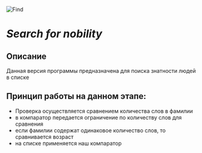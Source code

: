 ![Find](https://cdn2.iconfinder.com/data/icons/xomo-basics/128/documents-07-256.png)
# *Search for nobility*
## Описание
Данная версия программы предназначена для поиска 
знатности людей в списке
## Принцип работы на данном этапе:
* Проверка осуществляется сравнением количества слов в фамилии
* в компаратор передается ограничение по количеству слов для сравнения
* если фамилии содержат одинаковое количество слов, то сравнивается возраст
* на списке применяется наш компаратор
